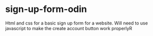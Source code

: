# sign-up-form-odin

Html and css for a basic sign up form for a website. Will need to use javascript to make the create account button work properlyR